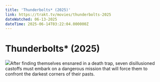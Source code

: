 ```yaml
---
title: 'Thunderbolts* (2025)' 
link: https://trakt.tv/movies/thunderbolts-2025
dateWatched: 06-13-2025
dateTime: 2025-06-14T03:22:04.000000Z
---
```

# Thunderbolts* (2025)

![](https://walter-r2.trakt.tv/images/movies/000/792/299/fanarts/thumb/6d635b6627.jpg)After finding themselves ensnared in a death trap, seven disillusioned castoffs must embark on a dangerous mission that will force them to confront the darkest corners of their pasts.